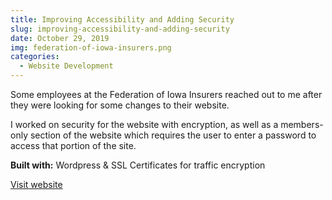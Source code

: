 ```yaml
---
title: Improving Accessibility and Adding Security
slug: improving-accessibility-and-adding-security
date: October 29, 2019
img: federation-of-iowa-insurers.png
categories:
  - Website Development
---
```


Some employees at the Federation of Iowa Insurers reached out to me after they were looking for some changes to their website.

<!--more-->

I worked on security for the website with encryption, as well as a members-only section of the website which requires the user to enter a password to access that portion of the site.

**Built with:** Wordpress & SSL Certificates for traffic encryption

[Visit website](http://federationofiowainsurers.com)